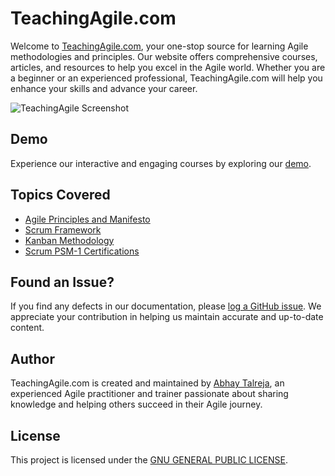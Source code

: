 # TeachingAgile.com

Welcome to [TeachingAgile.com](https://teachingagile.com/ "Teaching Agile"), your one-stop source for learning Agile methodologies and principles. Our website offers comprehensive courses, articles, and resources to help you excel in the Agile world. Whether you are a beginner or an experienced professional, TeachingAgile.com will help you enhance your skills and advance your career.

![TeachingAgile Screenshot](https://teachingagile.com/teachingAgileWebSnapshot.png)

## Demo

Experience our interactive and engaging courses by exploring our [demo](https://www.teachingagile.com/demo).

## Topics Covered

- [Agile Principles and Manifesto](https://teachingagile.com/scrum/psm-1/scrum-theory-principles/agile-principles/ "Agile Principles")
- [Scrum Framework](https://teachingagile.com/scrum/psm-1/scrum-framework/introduction-to-scrum/ "Scrum Framework")
- [Kanban Methodology](https://teachingagile.com/#kanban "Kanban Methodology")
- [Scrum PSM-1 Certifications](https://www.teachingagile.com/agile-certifications "Scrum PSM-1 Certifications")

## Found an Issue?

If you find any defects in our documentation, please [log a GitHub issue](https://github.com/abhaytalreja/teaching-agile-docs/issues). We appreciate your contribution in helping us maintain accurate and up-to-date content.

## Author

TeachingAgile.com is created and maintained by [Abhay Talreja](https://teachingagile.com/about), an experienced Agile practitioner and trainer passionate about sharing knowledge and helping others succeed in their Agile journey.

## License

This project is licensed under the [GNU GENERAL PUBLIC LICENSE](/LICENSE.md).

